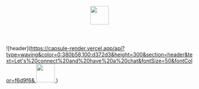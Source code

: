 <header>
  <a href="https://www.instagram.com/_._melina_._._">
  <img height="50" src="https://user-images.githubusercontent.com/46517096/166974368-9798f39f-1f46-499c-b14e-81f0a3f83a06.png"/>
</a>
</header>

![header](https://capsule-render.vercel.app/api?type=waving&color=0:380b58,100:d372d3&height=300&section=header&text=Let's%20connect%20and%20have%20a%20chat&fontSize=50&fontColor=f6d9f6&<a href="https://www.instagram.com/_._melina_._._">
  <img height="50" src="https://user-images.githubusercontent.com/46517096/166974368-9798f39f-1f46-499c-b14e-81f0a3f83a06.png"/>
</a>)

<!--
**melisen/melisen** is a ✨ _special_ ✨ repository because its `README.md` (this file) appears on your GitHub profile.

Here are some ideas to get you started:

- 🔭 I’m currently working on ...
- 🌱 I’m currently learning ...
- 👯 I’m looking to collaborate on ...
- 🤔 I’m looking for help with ...
- 💬 Ask me about ...
- 📫 How to reach me: ...
- 😄 Pronouns: ...
- ⚡ Fun fact: ...
-->
